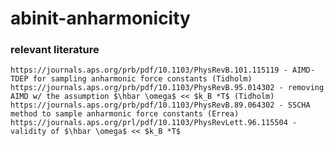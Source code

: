 # abinit-anharmonicity
### relevant literature
	https://journals.aps.org/prb/pdf/10.1103/PhysRevB.101.115119 - AIMD-TDEP for sampling anharmonic force constants (Tidholm)
	https://journals.aps.org/prb/pdf/10.1103/PhysRevB.95.014302 - removing AIMD w/ the assumption $\hbar \omega$ << $k_B *T$ (Tidholm)
	https://journals.aps.org/prb/pdf/10.1103/PhysRevB.89.064302 - SSCHA method to sample anharmonic force constants (Errea)
	https://journals.aps.org/prl/pdf/10.1103/PhysRevLett.96.115504 - validity of $\hbar \omega$ << $k_B *T$ 
